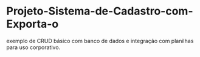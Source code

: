 # Projeto-Sistema-de-Cadastro-com-Exporta-o
 exemplo de CRUD básico com banco de dados e integração com planilhas para uso corporativo.

